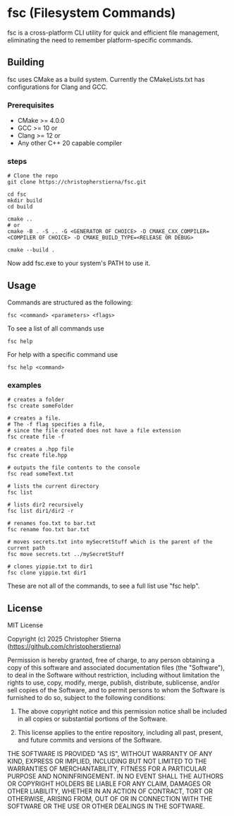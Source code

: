 # fsc (Filesystem Commands)

fsc is a cross-platform CLI utility for quick and efficient file management, eliminating the need to remember platform-specific commands.

## Building

fsc uses CMake as a build system. Currently the CMakeLists.txt has configurations for Clang and GCC.

### Prerequisites
- CMake >= 4.0.0
- GCC >= 10 or
- Clang >= 12 or
- Any other C++ 20 capable compiler

### steps

```
# Clone the repo
git clone https://christopherstierna/fsc.git

cd fsc
mkdir build
cd build

cmake ..
# or
cmake -B . -S .. -G <GENERATOR OF CHOICE> -D CMAKE_CXX_COMPILER=<COMPILER OF CHOICE> -D CMAKE_BUILD_TYPE=<RELEASE OR DEBUG>

cmake --build .
```

Now add fsc.exe to your system's PATH to use it.

## Usage

Commands are structured as the following:
```
fsc <command> <parameters> <flags>
```
To see a list of all commands use
```
fsc help
```
For help with a specific command use
```
fsc help <command>
```
### examples
```
# creates a folder
fsc create someFolder

# creates a file.
# The -f flag specifies a file,
# since the file created does not have a file extension
fsc create file -f

# creates a .hpp file
fsc create file.hpp

# outputs the file contents to the console
fsc read someText.txt

# lists the current directory
fsc list

# lists dir2 recursively
fsc list dir1/dir2 -r

# renames foo.txt to bar.txt
fsc rename foo.txt bar.txt

# moves secrets.txt into mySecretStuff which is the parent of the current path
fsc move secrets.txt ../mySecretStuff

# clones yippie.txt to dir1
fsc clone yippie.txt dir1
```
These are not all of the commands, to see a full list use "fsc help".

## License

MIT License

Copyright (c) 2025 Christopher Stierna (https://github.com/christopherstierna)

Permission is hereby granted, free of charge, to any person obtaining a copy
of this software and associated documentation files (the "Software"), to deal
in the Software without restriction, including without limitation the rights
to use, copy, modify, merge, publish, distribute, sublicense, and/or sell
copies of the Software, and to permit persons to whom the Software is
furnished to do so, subject to the following conditions:

1. The above copyright notice and this permission notice shall be included in all
   copies or substantial portions of the Software.

2. This license applies to the entire repository, including all past, present, and
   future commits and versions of the Software.

THE SOFTWARE IS PROVIDED "AS IS", WITHOUT WARRANTY OF ANY KIND, EXPRESS OR
IMPLIED, INCLUDING BUT NOT LIMITED TO THE WARRANTIES OF MERCHANTABILITY,
FITNESS FOR A PARTICULAR PURPOSE AND NONINFRINGEMENT. IN NO EVENT SHALL THE
AUTHORS OR COPYRIGHT HOLDERS BE LIABLE FOR ANY CLAIM, DAMAGES OR OTHER
LIABILITY, WHETHER IN AN ACTION OF CONTRACT, TORT OR OTHERWISE, ARISING FROM,
OUT OF OR IN CONNECTION WITH THE SOFTWARE OR THE USE OR OTHER DEALINGS IN THE
SOFTWARE.